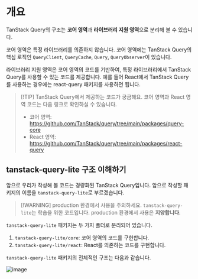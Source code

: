# 개요

TanStack Query의 구조는 **코어 영역**과 **라이브러리 지원 영역**으로 분리해 볼 수 있습니다.

코어 영역은 특정 라이브러리를 의존하지 않습니다. 코어 영역에는 TanStack Query의 핵심 로직인 `QueryClient`, `QueryCache`, `Query`, `QueryObserver`이 있습니다.

라이브러리 지원 영역은 코어 영역의 코드를 기반하여, 특정 라이브러리에서 TanStack Query를 사용할 수 있는 코드를 제공합니다. 예를 들어 React에서 TanStack Query를 사용하는 경우에는 react-query 패키지를 사용하면 됩니다.

> [!TIP] TanStack Query에서 제공하는 코드가 궁금해요.
> 코어 영역과 React 영역 코드는 다음 링크로 확인하실 수 있습니다.
>
> - 코어 영역: https://github.com/TanStack/query/tree/main/packages/query-core
> - React 영역: https://github.com/TanStack/query/tree/main/packages/react-query

## tanstack-query-lite 구조 이해하기

앞으로 우리가 작성해 볼 코드는 경량화된 TanStack Query입니다. 앞으로 작성할 패키지의 이름을 `tanstack-query-lite`로 부르겠습니다.

> [!WARNING] production 환경에서 사용을 주의하세요.
> `tanstack-query-lite`는 학습을 위한 코드입니다. production 환경에서 사용은 **지양합니다**.

`tanstack-query-lite` 패키지는 두 가지 폴더로 분리되어 있습니다.

1. `tanstack-query-lite/core`: 코어 영역의 코드를 구현합니다.
2. `tanstack-query-lite/react`: React를 의존하는 코드를 구현합니다.

`tanstack-query-lite` 패키지의 전체적인 구조는 다음과 같습니다.

![image](/architecture.png)

